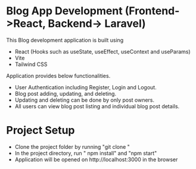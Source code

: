 # Blog App Development (Frontend->React, Backend-> Laravel) 
This Blog development application is built using 
- React (Hooks such as useState, useEffect, useContext and useParams)
- Vite
- Tailwind CSS

Application provides below functionalities.
<ul>
    <li class='circle'>User Authentication including Register, Login and Logout.</li>
    <li class='circle'>Blog post adding, updating, and deleting.</li>
    <li class='circle'>Updating and deleting can be done by only post owners.</li>
    <li class='circle'>All users can view blog post listing and individual blog post details.</li>
  </ul>
     
# Project Setup
  - Clone the project folder by running "git clone "            
  - In the project directory, run " npm install" and "npm start"
  - Application will be opened on http://localhost:3000 in the browser 


